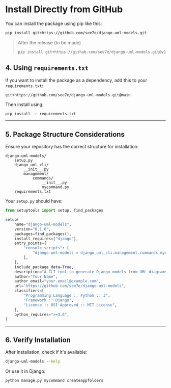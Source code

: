 # **Install Directly from GitHub**
You can install the package using pip like this:

```bash
pip install git+https://github.com/see7e/django-uml-models.git
```

> After the release (to be made)
> ```bash
> pip install git+https://github.com/see7e/django-uml-models.git@v1.0.0
> ```

## **4. Using `requirements.txt`**
If you want to install the package as a dependency, add this to your `requirements.txt`:

```
git+https://github.com/see7e/django-uml-models.git@main
```

Then install using:

```bash
pip install -r requirements.txt
```

---

## **5. Package Structure Considerations**
Ensure your repository has the correct structure for installation:

```
django-uml-models/
    setup.py
    django_uml_cli/
        __init__.py
        management/
            commands/
                __init__.py
                mycommand.py
    requirements.txt
```

Your `setup.py` should have:

```python
from setuptools import setup, find_packages

setup(
    name="django-uml-models",
    version="0.1.0",
    packages=find_packages(),
    install_requires=["django"],
    entry_points={
        "console_scripts": [
            "django-uml-models = django_uml_cli.management.commands.mycommand:Command.handle",
        ],
    },
    include_package_data=True,
    description="A CLI tool to generate Django models from UML diagrams",
    author="Your Name",
    author_email="your.email@example.com",
    url="https://github.com/see7e/django-uml-models",
    classifiers=[
        "Programming Language :: Python :: 3",
        "Framework :: Django",
        "License :: OSI Approved :: MIT License",
    ],
    python_requires=">=3.6",
)
```

---

## **6. Verify Installation**
After installation, check if it's available:

```bash
django-uml-models --help
```

Or use it in Django:

```bash
python manage.py mycommand createappfolders
```
